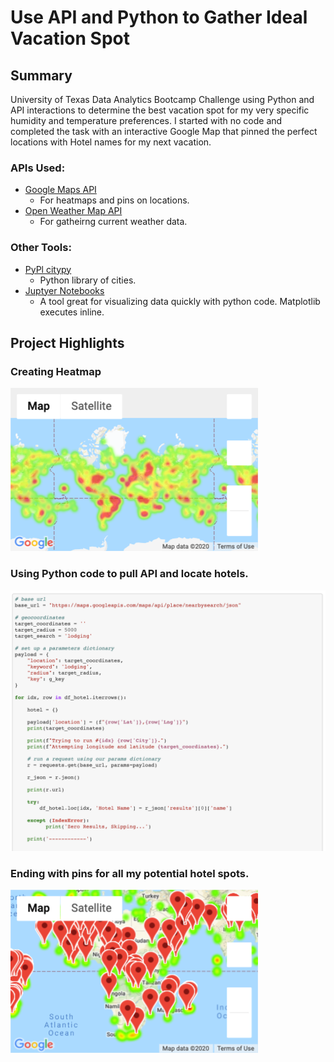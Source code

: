 # Use API and Python to Gather Ideal Vacation Spot
## Summary 
University of Texas Data Analytics Bootcamp Challenge using Python and API interactions to determine the best vacation spot for my very specific humidity and temperature preferences. I started with no code and completed the task with an interactive Google Map that pinned the perfect locations with Hotel names for my next vacation.

### APIs Used:
* [Google Maps API](https://developers.google.com/maps/documentation)
  * For heatmaps and pins on locations.
* [Open Weather Map API](https://openweathermap.org/)
  * For gatheirng current weather data.

### Other Tools:
* [PyPl citypy](https://pypi.org/project/citipy/)
  * Python library of cities.
* [Juptyer Notebooks](https://jupyter.org/)
  * A tool great for visualizing data quickly with python code. Matplotlib executes inline.
  
## Project Highlights
### Creating Heatmap
![General Heatmap](https://github.com/coffee-data/python-api-challenge/blob/master/06-Python-APIs/github_screenshots/map1.png)

### Using Python code to pull API and locate hotels.
![API code](https://github.com/coffee-data/python-api-challenge/blob/master/06-Python-APIs/github_screenshots/Screen%20Shot%202020-04-03%20at%2010.25.43%20AM.png)

### Ending with pins for all my potential hotel spots.
![Pins](https://github.com/coffee-data/python-api-challenge/blob/master/06-Python-APIs/github_screenshots/map.png)
